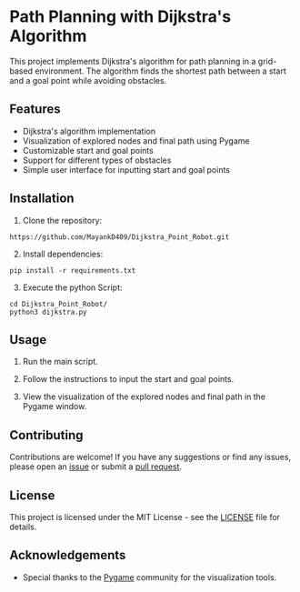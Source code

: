 # Path Planning with Dijkstra's Algorithm

This project implements Dijkstra's algorithm for path planning in a grid-based environment. The algorithm finds the shortest path between a start and a goal point while avoiding obstacles.

## Features

- Dijkstra's algorithm implementation
- Visualization of explored nodes and final path using Pygame
- Customizable start and goal points
- Support for different types of obstacles
- Simple user interface for inputting start and goal points

## Installation

1. Clone the repository:
```
https://github.com/MayankD409/Dijkstra_Point_Robot.git
```

2. Install dependencies:

```
pip install -r requirements.txt
```

3. Execute the python Script:
```
cd Dijkstra_Point_Robot/
python3 dijkstra.py
```

## Usage

1. Run the main script.

2. Follow the instructions to input the start and goal points.

3. View the visualization of the explored nodes and final path in the Pygame window.

## Contributing

Contributions are welcome! If you have any suggestions or find any issues, please open an [issue](https://github.com/MayankD409/Dijkstra_Point_Robot/issues) or submit a [pull request](https://github.com/MayankD409/Dijkstra_Point_Robot/pulls).

## License

This project is licensed under the MIT License - see the [LICENSE](LICENSE) file for details.

## Acknowledgements

- Special thanks to the [Pygame](https://www.pygame.org) community for the visualization tools.


